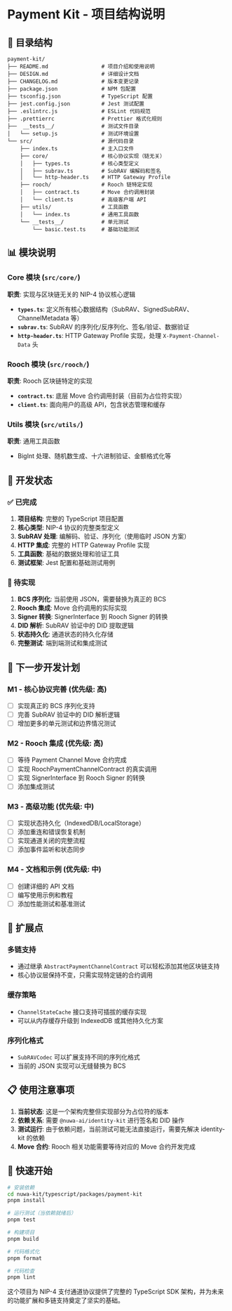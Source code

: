 # Payment Kit - 项目结构说明

## 📁 目录结构

```
payment-kit/
├── README.md                 # 项目介绍和使用说明
├── DESIGN.md                 # 详细设计文档
├── CHANGELOG.md              # 版本变更记录
├── package.json              # NPM 包配置
├── tsconfig.json             # TypeScript 配置
├── jest.config.json          # Jest 测试配置
├── .eslintrc.js              # ESLint 代码规范
├── .prettierrc               # Prettier 格式化规则
├──  __tests__/               # 测试文件目录
│   └── setup.js              # 测试环境设置
└── src/                      # 源代码目录
    ├── index.ts              # 主入口文件
    ├── core/                 # 核心协议实现（链无关）
    │   ├── types.ts          # 核心类型定义
    │   ├── subrav.ts         # SubRAV 编解码和签名
    │   └── http-header.ts    # HTTP Gateway Profile
    ├── rooch/                # Rooch 链特定实现
    │   ├── contract.ts       # Move 合约调用封装
    │   └── client.ts         # 高级客户端 API
    ├── utils/                # 工具函数
    │   └── index.ts          # 通用工具函数
    └── __tests__/            # 单元测试
        └── basic.test.ts     # 基础功能测试
```

## 📊 模块说明

### Core 模块 (`src/core/`)

**职责**: 实现与区块链无关的 NIP-4 协议核心逻辑

- **`types.ts`**: 定义所有核心数据结构（SubRAV、SignedSubRAV、ChannelMetadata 等）
- **`subrav.ts`**: SubRAV 的序列化/反序列化、签名/验证、数据验证
- **`http-header.ts`**: HTTP Gateway Profile 实现，处理 `X-Payment-Channel-Data` 头

### Rooch 模块 (`src/rooch/`)

**职责**: Rooch 区块链特定的实现

- **`contract.ts`**: 底层 Move 合约调用封装（目前为占位符实现）
- **`client.ts`**: 面向用户的高级 API，包含状态管理和缓存

### Utils 模块 (`src/utils/`)

**职责**: 通用工具函数

- BigInt 处理、随机数生成、十六进制验证、金额格式化等

## 🔧 开发状态

### ✅ 已完成

1. **项目结构**: 完整的 TypeScript 项目配置
2. **核心类型**: NIP-4 协议的完整类型定义
3. **SubRAV 处理**: 编解码、验证、序列化（使用临时 JSON 方案）
4. **HTTP 集成**: 完整的 HTTP Gateway Profile 实现
5. **工具函数**: 基础的数据处理和验证工具
6. **测试框架**: Jest 配置和基础测试用例

### 🚧 待实现

1. **BCS 序列化**: 当前使用 JSON，需要替换为真正的 BCS
2. **Rooch 集成**: Move 合约调用的实际实现
3. **Signer 转换**: SignerInterface 到 Rooch Signer 的转换
4. **DID 解析**: SubRAV 验证中的 DID 提取逻辑
5. **状态持久化**: 通道状态的持久化存储
6. **完整测试**: 端到端测试和集成测试

## 🎯 下一步开发计划

### M1 - 核心协议完善 (优先级: 高)
- [ ] 实现真正的 BCS 序列化支持
- [ ] 完善 SubRAV 验证中的 DID 解析逻辑
- [ ] 增加更多的单元测试和边界情况测试

### M2 - Rooch 集成 (优先级: 高)
- [ ] 等待 Payment Channel Move 合约完成
- [ ] 实现 RoochPaymentChannelContract 的真实调用
- [ ] 实现 SignerInterface 到 Rooch Signer 的转换
- [ ] 添加集成测试

### M3 - 高级功能 (优先级: 中)
- [ ] 实现状态持久化（IndexedDB/LocalStorage）
- [ ] 添加重连和错误恢复机制
- [ ] 实现通道关闭的完整流程
- [ ] 添加事件监听和状态同步

### M4 - 文档和示例 (优先级: 中)
- [ ] 创建详细的 API 文档
- [ ] 编写使用示例和教程
- [ ] 添加性能测试和基准测试

## 🔌 扩展点

### 多链支持
- 通过继承 `AbstractPaymentChannelContract` 可以轻松添加其他区块链支持
- 核心协议层保持不变，只需实现特定链的合约调用

### 缓存策略
- `ChannelStateCache` 接口支持可插拔的缓存实现
- 可以从内存缓存升级到 IndexedDB 或其他持久化方案

### 序列化格式
- `SubRAVCodec` 可以扩展支持不同的序列化格式
- 当前的 JSON 实现可以无缝替换为 BCS

## 📋 使用注意事项

1. **当前状态**: 这是一个架构完整但实现部分为占位符的版本
2. **依赖关系**: 需要 `@nuwa-ai/identity-kit` 进行签名和 DID 操作
3. **测试运行**: 由于依赖问题，当前测试可能无法直接运行，需要先解决 identity-kit 的依赖
4. **Move 合约**: Rooch 相关功能需要等待对应的 Move 合约开发完成

## 🚀 快速开始

```bash
# 安装依赖
cd nuwa-kit/typescript/packages/payment-kit
pnpm install

# 运行测试（当依赖就绪后）
pnpm test

# 构建项目
pnpm build

# 代码格式化
pnpm format

# 代码检查
pnpm lint
```

这个项目为 NIP-4 支付通道协议提供了完整的 TypeScript SDK 架构，并为未来的功能扩展和多链支持奠定了坚实的基础。 